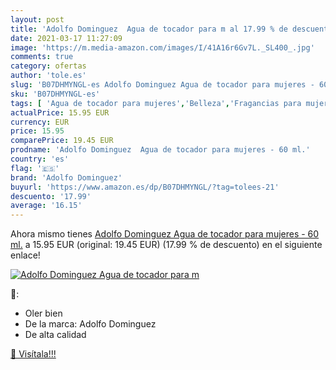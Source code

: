 ```yaml
---
layout: post
title: 'Adolfo Dominguez  Agua de tocador para m al 17.99 % de descuento'
date: 2021-03-17 11:27:09
image: 'https://m.media-amazon.com/images/I/41A16r6Gv7L._SL400_.jpg'
comments: true
category: ofertas
author: 'tole.es'
slug: 'B07DHMYNGL-es Adolfo Dominguez Agua de tocador para mujeres - 60 ml.'
sku: 'B07DHMYNGL-es'
tags: [ 'Agua de tocador para mujeres','Belleza','Fragancias para mujeres','Perfumes y fragancias','adolfo dominguez','agua','de','tocador', ]
actualPrice: 15.95 EUR
currency: EUR
price: 15.95
comparePrice: 19.45 EUR
prodname: 'Adolfo Dominguez  Agua de tocador para mujeres - 60 ml.'
country: 'es'
flag: '🇪🇸'
brand: 'Adolfo Dominguez'
buyurl: 'https://www.amazon.es/dp/B07DHMYNGL/?tag=tolees-21'
descuento: '17.99'
average: '16.15'
---
```


Ahora mismo tienes [Adolfo Dominguez  Agua de tocador para mujeres - 60 ml.](https://www.amazon.es/dp/B07DHMYNGL/?tag=tolees-21) a 15.95 EUR (original: 19.45 EUR) (17.99 %  de descuento) en el siguiente enlace!

[![Adolfo Dominguez  Agua de tocador para m](https://m.media-amazon.com/images/I/41A16r6Gv7L._SL400_.jpg)](https://www.amazon.es/dp/B07DHMYNGL/?tag=tolees-21)

🔎:

- Oler bien
- De la marca: Adolfo Dominguez
- De alta calidad

[🛒 Visítala!!!](https://www.amazon.es/dp/B07DHMYNGL/?tag=tolees-21)
